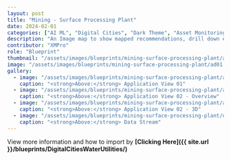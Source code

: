 ```yaml
---
layout: post
title: "Mining - Surface Processing Plant"
date: 2024-02-01
categories: ["AI ML", "Digital Cities", "Dark Theme", "Asset Monitoring", "Condition Monitoring", "Unity", "Recommendations"]
description: "An Image map to show mapped recommendations, drill down enabled to illustrate a specific asset's details."
contributor: "XMPro"
role: "Blueprint"
thumbnail: "/assets/images/blueprints/mining-surface-processing-plant/ad01.png"
image: "/assets/images/blueprints/mining-surface-processing-plant/ad01.png"
gallery:
  - image: "/assets/images/blueprints/mining-surface-processing-plant/ad01.png"
    caption: "<strong>Above:</strong> Application View 01"
  - image: "/assets/images/blueprints/mining-surface-processing-plant/ad02.png"
    caption: "<strong>Above:</strong> Application View 02 - Overview"
  - image: "/assets/images/blueprints/mining-surface-processing-plant/ad02.png"
    caption: "<strong>Above:</strong> Application View 02 - 3D"
  - image: "/assets/images/blueprints/mining-surface-processing-plant/ds01.png"
    caption: "<strong>Above:</strong> Data Stream"
---
```


View more information and how to import by <strong>[Clicking Here]({{ site.url }}/blueprints/DigitalCitiesWaterUtilities/)</strong>